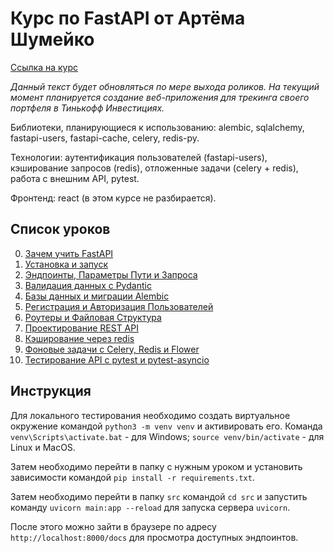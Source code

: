# Курс по FastAPI от Артёма Шумейко
[Ссылка на курс](https://www.youtube.com/playlist?list=PLeLN0qH0-mCVQKZ8-W1LhxDcVlWtTALCS)

*Данный текст будет обновляться по мере выхода роликов. На текущий момент планируется создание 
веб-приложения для трекинга своего портфеля в Тинькофф Инвестициях.* 

Библиотеки, планирующиеся к использованию: alembic, sqlalchemy, fastapi-users, fastapi-cache, celery, redis-py.

Технологии: аутентификация пользователей (fastapi-users), кэширование запросов (redis), 
отложенные задачи (celery + redis), работа с внешним API, pytest.

Фронтенд: react (в этом курсе не разбирается).

## Список уроков
0. [Зачем учить FastAPI](https://youtu.be/7IdfnjXsdN4)
1. [Установка и запуск](https://youtu.be/G0pcbxMsiec)
2. [Эндпоинты, Параметры Пути и Запроса](https://youtu.be/O627QJxlFko)
3. [Валидация данных с Pydantic](https://youtu.be/06l4r-p-qfU)
4. [Базы данных и миграции Alembic](https://youtu.be/hO7b4yh-Qfs)
5. [Регистрация и Авторизация Пользователей](https://youtu.be/nfueh3ei8HU)
6. [Роутеры и Файловая Структура](https://youtu.be/1Ag3RoOjNI0)
7. [Проектирование REST API](https://youtu.be/-RLXmoQ7iSE)
8. [Кэширование через redis](https://youtu.be/t4H25XJG0Uc)
9. [Фоновые задачи с Celery, Redis и Flower](https://youtu.be/fm4LTvMyiwE)
10. [Тестирование API с pytest и pytest-asyncio](https://youtu.be/4xJGQKfN3ZM)

## Инструкция
Для локального тестирования необходимо создать виртуальное окружение командой `python3 -m venv venv` и активировать его. Команда `venv\Scripts\activate.bat` - для Windows; `source venv/bin/activate` - для Linux и MacOS.

Затем необходимо перейти в папку с нужным уроком и установить зависимости командой `pip install -r requirements.txt`.

Затем необходимо перейти в папку `src` командой `cd src` и запустить команду `uvicorn main:app --reload` для запуска сервера `uvicorn`. 

После этого можно зайти в браузере по адресу `http://localhost:8000/docs` для просмотра доступных эндпоинтов.